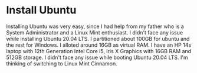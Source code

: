 # Install Ubuntu

Installing Ubuntu was very easy, since I had help from my father who is a System Administrator and a Linux Mint enthusiast. 
I didn't face any issue while installing Ubuntu 20.04 LTS. I partitioned about 100GB for ubuntu and the rest for Windows.
I alloted around 16GB as virtual RAM. I have an HP 14s laptop with 12th Generation Intel Core i5, Iris X Graphics with 16GB RAM and 512GB storage. I didn't face any issue while booting Ubuntu 20.04 LTS. I'm thinking of switching to Linux Mint Cinnamon.
